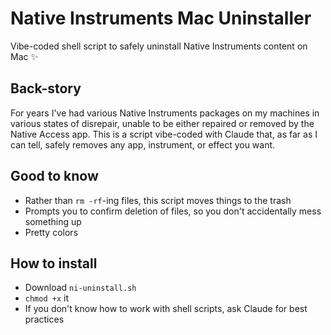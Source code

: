 # Native Instruments Mac Uninstaller

Vibe-coded shell script to safely uninstall Native Instruments content on Mac ✨

## Back-story

For years I've had various Native Instruments packages on my machines in various states of disrepair, unable to be either repaired or removed by the Native Access app. This is a script vibe-coded with Claude that, as far as I can tell, safely removes any app, instrument, or effect you want.

## Good to know

- Rather than `rm -rf`-ing files, this script moves things to the trash
- Prompts you to confirm deletion of files, so you don't accidentally mess something up
- Pretty colors

## How to install

- Download `ni-uninstall.sh`
- `chmod +x` it
- If you don't know how to work with shell scripts, ask Claude for best practices
